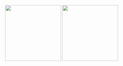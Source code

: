 

<div style: "display: inline_block">
  <a href="https://github.com/danielvasco29"><img height="180em" src="https://github-readme-stats.vercel.app/api?username=danielvasco29&show_icons=true&theme=github_dark"/></a>
  <a href="https://github.com/danielvasco29"><img height="180em" src="https://github-readme-stats.vercel.app/api/top-langs/?username=danielvasco29&layout=compact&theme=github_dark"/></a>
</div>
